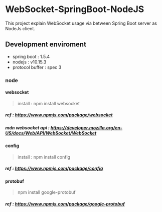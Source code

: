 # WebSocket-SpringBoot-NodeJS
This project explain WebSocket usage via between Spring Boot server as NodeJs client. 

## Development enviroment
* spring boot : 1.5.4
* nodejs : v10.15.3
* protocol buffer : spec 3

### node
#### websocket
> install : npm install websocket
##### ref : https://www.npmjs.com/package/websocket
##### mdn websocket api : https://developer.mozilla.org/en-US/docs/Web/API/WebSocket/WebSocket
#### config
> install : npm install config
##### ref : https://www.npmjs.com/package/config
#### protobuf
> npm install google-protobuf
##### ref : https://www.npmjs.com/package/google-protobuf

